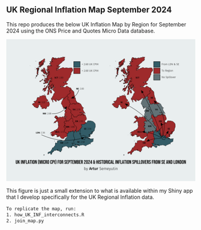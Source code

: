 ## UK Regional Inflation Map September 2024
This repo produces the below UK Inflation Map by Region for September 2024 using the ONS Price and Quotes Micro Data database.

![](https://github.com/ASemeyutin/UK_reg_inf_Map_Sept2024/blob/main/AS_September2024.png)

This figure is just a small extension to what is available within my Shiny app that I develop specifically for the UK Regional Inflation data.
````
To replicate the map, run:
1. how_UK_INF_interconnects.R
2. join_map.py
````  